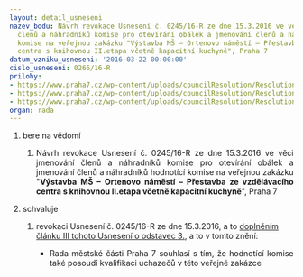 ```yaml
---
layout: detail_usneseni
nazev_bodu: Návrh revokace Usnesení č. 0245/16-R ze dne 15.3.2016 ve věci jmenování
  členů a náhradníků komise pro otevírání obálek a jmenování členů a náhradníků hodnotící
  komise na veřejnou zakázku "Výstavba MŠ – Ortenovo náměstí – Přestavba ze vzdělávacího
  centra s knihovnou II.etapa včetně kapacitní kuchyně", Praha 7
datum_vzniku_usneseni: '2016-03-22 00:00:00'
cislo_usneseni: 0266/16-R
prilohy:
- https://www.praha7.cz/wp-content/uploads/councilResolution/Resolutions/28502/export/1Duvodovazprava~35455.doc
- https://www.praha7.cz/wp-content/uploads/councilResolution/Resolutions/28502/export/2Usnesenic0245Overene~35454.pdf
- https://www.praha7.cz/wp-content/uploads/councilResolution/Resolutions/28502/export/export~299826.pdf
organ: rada
---
```

<ol class="urzList_view" id="urzList">
<li class="urzClass1" id=""><span name="1">bere na vědomí</span> 
<ol class="urzOlClass">
<li class="urzClass2" style="TEXT-ALIGN: justify" id=""><span><p style="TEXT-ALIGN: justify" data-mce-style="text-align: justify;">Návrh revokace Usnesení č. 0245/16-R ze dne 15.3.2016 ve věci jmenování členů a náhradníků komise pro otevírání obálek&nbsp;a jmenování členů a náhradníků hodnotící komise na veřejnou zakázku "<strong>Výstavba MŠ – Ortenovo náměstí – </strong><strong>Přestavba ze vzdělávacího centra s knihovnou II.etapa včetně kapacitní kuchyně</strong>", Praha 7</p></span></li></ol></li>
<li class="urzClass1" id=""><span name="24">schvaluje</span> 
<ol class="urzOlClass">
<li class="urzClass2" style="TEXT-ALIGN: left" id=""><span><p>revokaci Usnesení č. 0245/16-R ze dne 15.3.2016, a to <span style="TEXT-DECORATION: underline" data-mce-style="text-decoration: underline;">doplněním článku III tohoto Usnesení o odstavec 3.</span>, a to v tomto znění:</p></span>
<ul class="urzUlClass">
<li class="urzClass3" style="TEXT-ALIGN: justify" id=""><span><p style="TEXT-ALIGN: justify" data-mce-style="text-align: justify;">Rada městské části Praha 7 souhlasí s tím, že hodnotící komise také posoudí kvalifikaci uchazečů v této veřejné zakázce</p></span></li></ul></li></ol></li></ol>